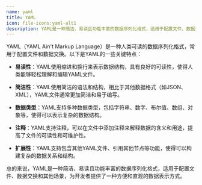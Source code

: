 ```yaml
---
name: yaml
title: YAML
icon: file-icons:yaml-alt1
description: YAML是一种简洁、易读且功能丰富的数据序列化格式，适用于配置文件、数据交换和其他场景，为开发者提供了一种方便和直观的数据表示方式.
---
```


YAML（YAML Ain't Markup Language）是一种人类可读的数据序列化格式，常用于配置文件和数据交换。以下是YAML的一些关键特点：

- **易读性**：YAML使用缩进和换行来表示数据结构，具有良好的可读性，使得人类能够轻松理解和编辑YAML文件。

- **简洁性**：YAML使用简洁的语法和结构，相比于其他数据格式（如JSON、XML），YAML文件通常更加简洁和易于编写。

- **数据类型**：YAML支持多种数据类型，包括字符串、数字、布尔值、数组、对象等，使得可以表示复杂的数据结构。

- **注释**：YAML支持注释，可以在文件中添加注释来解释数据的含义和用途，提高了文件的可读性和可维护性。

- **扩展性**：YAML支持包含其他YAML文件、引用其他节点等功能，使得可以构建复杂的数据关系和结构。

总的来说，YAML是一种简洁、易读且功能丰富的数据序列化格式，适用于配置文件、数据交换和其他场景，为开发者提供了一种方便和直观的数据表示方式。